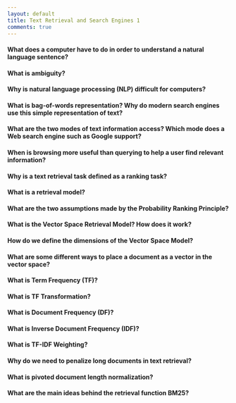 ```yaml
---
layout: default
title: Text Retrieval and Search Engines 1
comments: true
---
```


#### What does a computer have to do in order to understand a natural language sentence?

#### What is ambiguity?

#### Why is natural language processing (NLP) difficult for computers?

#### What is bag-of-words representation? Why do modern search engines use this simple representation of text?

#### What are the two modes of text information access? Which mode does a Web search engine such as Google support?

#### When is browsing more useful than querying to help a user find relevant information?

#### Why is a text retrieval task defined as a ranking task?

#### What is a retrieval model?

#### What are the two assumptions made by the Probability Ranking Principle?

#### What is the Vector Space Retrieval Model? How does it work?

#### How do we define the dimensions of the Vector Space Model?

#### What are some different ways to place a document as a vector in the vector space?

#### What is Term Frequency (TF)?

#### What is TF Transformation?

#### What is Document Frequency (DF)?

#### What is Inverse Document Frequency (IDF)?

#### What is TF-IDF Weighting?

#### Why do we need to penalize long documents in text retrieval?

#### What is pivoted document length normalization?

#### What are the main ideas behind the retrieval function BM25?
